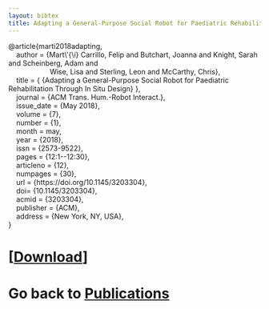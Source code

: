 ```yaml
---
layout: bibtex
title: Adapting a General-Purpose Social Robot for Paediatric Rehabilitation through In Situ Design (BibTeX citation)
---
```


<P>@article{marti2018adapting,<br/>
&#160;&#160;&#160;&#160;author = {Mart\'{\i} Carrillo, Felip and Butchart, Joanna and Knight, Sarah and Scheinberg, Adam and<br/>
&#160;&#160;&#160;&#160;&#160;&#160;&#160;&#160;&#160;&#160;&#160;&#160;&#160;&#160;&#160;&#160;
&#160;&#160;&#160;&#160;Wise, Lisa and Sterling, Leon and McCarthy, Chris},<br/>
&#160;&#160;&#160;&#160;title = { {Adapting a General-Purpose Social Robot for Paediatric Rehabilitation Through In Situ Design} },<br/>
&#160;&#160;&#160;&#160;journal = {ACM Trans. Hum.-Robot Interact.},<br/>
&#160;&#160;&#160;&#160;issue_date = {May 2018},<br/>
&#160;&#160;&#160;&#160;volume = {7},<br/>
&#160;&#160;&#160;&#160;number = {1},<br/>
&#160;&#160;&#160;&#160;month = may,<br/>
&#160;&#160;&#160;&#160;year = {2018},<br/>
&#160;&#160;&#160;&#160;issn = {2573-9522},<br/>
&#160;&#160;&#160;&#160;pages = {12:1--12:30},<br/>
&#160;&#160;&#160;&#160;articleno = {12},<br/>
&#160;&#160;&#160;&#160;numpages = {30},<br/>
&#160;&#160;&#160;&#160;url = {https://doi.org/10.1145/3203304},<br/>
&#160;&#160;&#160;&#160;doi= {10.1145/3203304},<br/>
&#160;&#160;&#160;&#160;acmid = {3203304},<br/>
&#160;&#160;&#160;&#160;publisher = {ACM},<br/>
&#160;&#160;&#160;&#160;address = {New York, NY, USA},<br/>
}</p>


# [[Download](marti2018adapting.bib)]
# Go back to [Publications](/pub.html)
